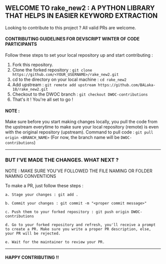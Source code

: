 ## WELCOME TO rake_new2 : A PYTHON LIBRARY THAT HELPS IN EASIER KEYWORD EXTRACTION

Looking to contribute to this project ? All valid PRs are welcome.

#### CONTRIBUTING GUIDELINES FOR DEVSCRIPT WINTER OF CODE PARTICIPANTS

Follow these steps to set your local repository up and start contributing :

1. Fork this repository.
2. Clone the forked repository : ```git clone https://github.com/<YOUR_USERNAME>/rake_new2.git```
3. cd to the directory on your local machine : ```cd rake_new2```
4. Add upstream : ```git remote add upstream https://github.com/BALaka-18/rake_new2.git```
5. Checkout to the DWOC branch : ```git checkout DWOC-contributions```
5. That's it ! You're all set to go !

#### NOTE : 
Make sure before you start making changes locally, you pull the code from the upstream everytime to make sure your local repository (remote) is even with the original repository (upstream).
Command to pull code : ```git pull origin <BRANCH_NAME>```  (For now, the branch name will be ```DWOC-contributions```)

_____________________________________________________________________________________________________________________________________________________________________________________________

### BUT I'VE MADE THE CHANGES. WHAT NEXT ?

NOTE : MAKE SURE YOU'VE FOLLOWED THE FILE NAMING OR FOLDER NAMING CONVENTIONS                                                                                     

To make a PR, just follow these steps :

    a. Stage your changes : git add .
    
    b. Commit your changes : git commit -m "<proper commit message>"
    
    c. Push them to your forked repository : git push origin DWOC-contributions
    
    d. Go to your forked repository and refresh, you'll receive a prompt to create a PR. Make sure you write a proper PR description, else, your PR will be rejected.
    
    e. Wait for the maintainer to review your PR.
_____________________________________________________________________________________________________________________________________________________________________________________________


#### HAPPY CONTRIBUTING !! 

